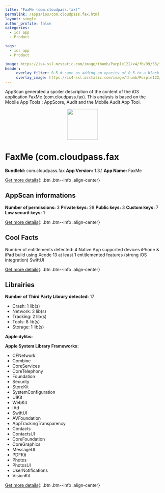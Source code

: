 ```yaml
---
title: "FaxMe (com.cloudpass.fax)"
permalink: /apps/ios/com.cloudpass.fax.html
layout: single
author_profile: false
categories: 
  - ios app 
  - Product 

tags: 
  - ios app 
  - Product 

image: https://is4-ssl.mzstatic.com/image/thumb/Purple122/v4/fb/99/53/fb9953bb-3b31-af84-f9bb-979a432aaaaa/AppIcon-1x_U007emarketing-0-10-0-85-220.png/512x512bb.jpg
header: 
     overlay_filter: 0.5 # same as adding an opacity of 0.5 to a black background
     overlay_image: https://is4-ssl.mzstatic.com/image/thumb/Purple122/v4/fb/99/53/fb9953bb-3b31-af84-f9bb-979a432aaaaa/AppIcon-1x_U007emarketing-0-10-0-85-220.png/512x512bb.jpg
---
```

AppScan generated a spoiler description of the content of the iOS application FaxMe (com.cloudpass.fax). This analysis is based on the Mobile App Tools : AppScore, Audit and the Mobile Audit App Tool.

  
  
<div style="text-align: center;"><img src="https://is4-ssl.mzstatic.com/image/thumb/Purple122/v4/fb/99/53/fb9953bb-3b31-af84-f9bb-979a432aaaaa/AppIcon-1x_U007emarketing-0-10-0-85-220.png/512x512bb.jpg" width="100" height="100"></div>  
  
# FaxMe (com.cloudpass.fax

**BundleId:** com.cloudpass.fax
**App Version:** 1.3.1
**App Name:** FaxMe


[Get more details](/pricing.html){: .btn .btn--info .align-center}  
  
## AppScan informations 

**Number of permissions:** 3
**Private keys:** 28
**Public keys:** 3
**Custom keys:** 7
**Low securit keys:** 1
  
[Get more details](/pricing.html){: .btn .btn--info .align-center}

## Cool Facts

Number of entitlements detected: 4
Native App
supported devices iPhone & iPad
build using Xcode 13
at least 1 entitlemented features (strong iOS integration)
SwiftUI
  
[Get more details](/pricing.html){: .btn .btn--info .align-center}

## Librairies 
**Number of Third Party Library detected:** 17
- Crash: 1 lib(s)
- Network: 2 lib(s)
- Tracking: 2 lib(s)
- Tools: 8 lib(s)
- Storage: 1 lib(s)

**Apple dylibs:**


**Apple System Library Frameworks:**
- CFNetwork
- Combine
- CoreServices
- CoreTelephony
- Foundation
- Security
- StoreKit
- SystemConfiguration
- UIKit
- WebKit
- iAd
- SwiftUI
- AVFoundation
- AppTrackingTransparency
- Contacts
- ContactsUI
- CoreFoundation
- CoreGraphics
- MessageUI
- PDFKit
- Photos
- PhotosUI
- UserNotifications
- VisionKit


  
[Get more details](/pricing.html){: .btn .btn--info .align-center}


